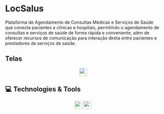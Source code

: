 # LocSalus
Plataforma de Agendamento de Consultas Médicas e Serviços de Saúde que conecta pacientes a clínicas e hospitais, permitindo o agendamento de consultas e serviços de saúde de forma rápida e conveniente, além de oferecer recursos de comunicação para interação direta entre pacientes e prestadores de serviços de saúde.
## Telas
<div align="center">
<img src="[[https://desblogada.files.wordpress.co...](https://www.canva.com/design/DAFPNzS5OZo/Qwf10SgeeEqJ4ICX-JN8Vw/edit?utm_content=DAFPNzS5OZo&utm_campaign=designshare&utm_medium=link2&utm_source=sharebutton)](https://www.canva.com/design/DAFPNzS5OZo/Qwf10SgeeEqJ4ICX-JN8Vw/edit)" width="25px" />
</div>

## 💻 Technologies & Tools

<p align="center">
 <img src="https://img.shields.io/badge/react%20-%2320232a.svg?&style=for-the-badge&logo=react&logoColor=%2361DAFB" height="25"/>
 <img src="https://img.shields.io/badge/-GitHub-181717?style=flat-square&logo=github" height="25"/>
